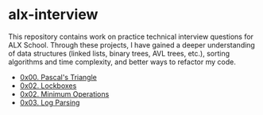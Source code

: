 # alx-interview

This repository contains work on practice technical interview questions for ALX School. Through these projects, I have gained a deeper understanding of data structures (linked lists, binary trees, AVL trees, etc.), sorting algorithms and time complexity, and better ways to refactor my code.

- [0x00. Pascal's Triangle](./0x00-pascal_triangle/)
- [0x02. Lockboxes](./0x01-lockboxes/)
- [0x02. Minimum Operations](./0x02-minimum_operations/)
- [0x03. Log Parsing](./0x03-log_parsing/)

